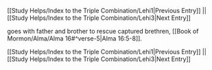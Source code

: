 [[Study Helps/Index to the Triple Combination/Lehi1|Previous Entry]]  ||  [[Study Helps/Index to the Triple Combination/Lehi3|Next Entry]]

 goes with father and brother to rescue captured brethren, [[Book of Mormon/Alma/Alma 16#^verse-5|Alma 16:5-8]].

[[Study Helps/Index to the Triple Combination/Lehi1|Previous Entry]]  ||  [[Study Helps/Index to the Triple Combination/Lehi3|Next Entry]]